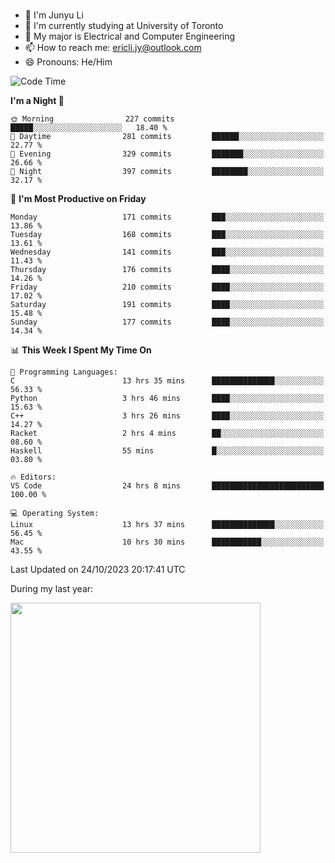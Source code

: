 ### 
- 👨 I'm Junyu Li
- 📖 I'm currently studying at University of Toronto
- 🌱 My major is Electrical and Computer Engineering
- 📫 How to reach me: ericli.jy@outlook.com
- 😄 Pronouns: He/Him

<!--
<p align="left">  
  <img height="180em" src="https://github-readme-stats-git-master-ericjyli.vercel.app/api?username=ericjyli&theme=tokyonight&show_icons=true&count_private=true&include_orgs=true" />
  <img height="180em" src="https://github-readme-stats-git-master-ericjyli.vercel.app/api/top-langs/?username=ericjyli&theme=tokyonight&count_private=true&include_orgs=true&include_orgs=true&layout=compact" />
</p>
-->

<!--START_SECTION:waka-->
![Code Time](http://img.shields.io/badge/Code%20Time-282%20hrs%2014%20mins-blue)

**I'm a Night 🦉** 

```text
🌞 Morning                227 commits         █████░░░░░░░░░░░░░░░░░░░░   18.40 % 
🌆 Daytime                281 commits         ██████░░░░░░░░░░░░░░░░░░░   22.77 % 
🌃 Evening                329 commits         ███████░░░░░░░░░░░░░░░░░░   26.66 % 
🌙 Night                  397 commits         ████████░░░░░░░░░░░░░░░░░   32.17 % 
```
📅 **I'm Most Productive on Friday** 

```text
Monday                   171 commits         ███░░░░░░░░░░░░░░░░░░░░░░   13.86 % 
Tuesday                  168 commits         ███░░░░░░░░░░░░░░░░░░░░░░   13.61 % 
Wednesday                141 commits         ███░░░░░░░░░░░░░░░░░░░░░░   11.43 % 
Thursday                 176 commits         ████░░░░░░░░░░░░░░░░░░░░░   14.26 % 
Friday                   210 commits         ████░░░░░░░░░░░░░░░░░░░░░   17.02 % 
Saturday                 191 commits         ████░░░░░░░░░░░░░░░░░░░░░   15.48 % 
Sunday                   177 commits         ████░░░░░░░░░░░░░░░░░░░░░   14.34 % 
```


📊 **This Week I Spent My Time On** 

```text
💬 Programming Languages: 
C                        13 hrs 35 mins      ██████████████░░░░░░░░░░░   56.33 % 
Python                   3 hrs 46 mins       ████░░░░░░░░░░░░░░░░░░░░░   15.63 % 
C++                      3 hrs 26 mins       ████░░░░░░░░░░░░░░░░░░░░░   14.27 % 
Racket                   2 hrs 4 mins        ██░░░░░░░░░░░░░░░░░░░░░░░   08.60 % 
Haskell                  55 mins             █░░░░░░░░░░░░░░░░░░░░░░░░   03.80 % 

🔥 Editors: 
VS Code                  24 hrs 8 mins       █████████████████████████   100.00 % 

💻 Operating System: 
Linux                    13 hrs 37 mins      ██████████████░░░░░░░░░░░   56.45 % 
Mac                      10 hrs 30 mins      ███████████░░░░░░░░░░░░░░   43.55 % 
```


 Last Updated on 24/10/2023 20:17:41 UTC
<!--END_SECTION:waka-->

<p> During my last year: </p>
<img height="400em" src="https://github-readme-stats-git-master-ericjyli.vercel.app/api/wakatime?username=ericjyli&layout=compact&theme=tokyonight" />

<!--
Here are some ideas to get you started:

- 🔭 I’m currently working on ...
- 🌱 I’m currently learning ...
- 👯 I’m looking to collaborate on ...
- 🤔 I’m looking for help with ...
- 💬 Ask me about ...
- 📫 How to reach me: ...
- 😄 Pronouns: ...
- ⚡ Fun fact: ...
-->
